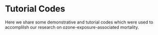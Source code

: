 # Tutorial Codes
Here we share some demonstrative and tutorial codes which were used to accomplilsh our research on ozone-exposure-associated mortality. 
